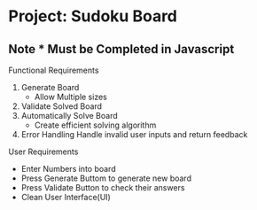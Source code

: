 # Project: Sudoku Board
<h2>Note * Must be Completed in Javascript</h2>

Functional Requirements
1. Generate Board
    - Allow Multiple sizes
2. Validate Solved Board
3. Automatically Solve Board
    - Create efficient solving algorithm
4. Error Handling
    Handle invalid user inputs and return feedback


User Requirements
- Enter Numbers into board
- Press Generate Buttom to generate new board
- Press Validate Button to check their answers
- Clean User Interface(UI)




